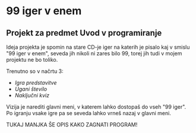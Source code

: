 # 99 iger v enem

## Projekt za predmet Uvod v programiranje

Ideja projekta je spomin na stare CD-je iger na katerih je pisalo kaj v smislu \"99 iger v enem\", seveda jih nikoli ni zares bilo 99, torej jih tudi v mojem projektu ne bo toliko.

Trenutno so v načrtu 3:
- *Igra predstavitve*
- *Ugani število*
- *Naključni kviz*

Vizija je narediti glavni meni, v katerem lahko dostopaš do vseh \"99 iger\". Po igranju vsake igre pa se seveda lahko vrneš nazaj v glavni meni.

TUKAJ MANJKA ŠE OPIS KAKO ZAGNATI PROGRAM!
